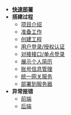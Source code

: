 * [**快速部署**](快速部署.md)
* **搭建过程**
	* [项目介绍](1.项目介绍.md)
  * [准备工作](2.准备工作.md)
  * [创建工程](3.创建工程.md)
  * [用户登录/授权认证](4.用户登录、授权及认证.md)
  * [对接接口/单点登录](5.对接接口、单点登录.md)
  * [展示个人简历](6.展示个人简历.md)
  * [账号信息管理](7.账号信息管理.md)
  * [统一网关服务](8.统一网关服务.md)
  * [部署到服务器](9.部署到服务器.md)
* **异常报错**
	* [前端](前端踩坑.md)
	* [后端](后端踩坑.md)